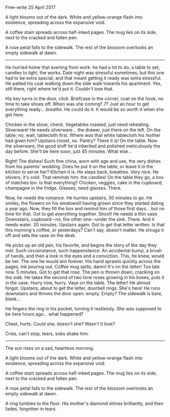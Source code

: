Free-write 25 April 2017

A light blooms out of the dark. White and yellow-orange flash into existence,
spreading across the expansive void.

A coffee stain spreads across half-inked pages. The mug lies on its side, next
to the cracked and fallen pen.

A rose petal falls to the sidewalk. The rest of the blossom overlooks an empty
sidewalk at dawn.

---

He hurried home that evening from work: he had a lot to do, a table to set,
candles to light, the works. Date night was stressful sometimes, but this one
had to be extra special, and that meant getting it ready was extra stressful. He
patted his coat walking down the side walk towards his apartment. Yes, still
there, right where he'd put it. Couldn't lose that.

His key turns in the door, *click*. Briefcase in the corner, coat on the hook,
no time to take shoes off. When was she coming? *7?* Just an hour to get
everything ready... *breathe*. He could do it. It would be so worth it when she
got here.

Chicken in the stove, check. Vegetables roasted, just need reheating.
Silverware! He needs silverware... the drawer, just there on the left. On the
table; no, wait, tablecloth first. Where *was* that white tablecloth his mother
had given him? Upstairs closet, no. Pantry? There it is! On the table. Now the
silverware, the good stuff he'd inherited and polished meticulously the day
before. She'll be here soon, just 45 minutes. What else...

Right! The dishes! Such fine china, worn with age and use, the very dishes from
his parents' wedding. Does he put it on the table, or leave it in the kitchen to
serve her? Kitchen it is. He steps back, breathes. Very nice. He shivers; it's
cold. That reminds him: the candles! On the table they go, a box of matches too.
Is that everything? Chicken, veggies, cake in the cupboard, champagne in the
fridge. Glasses, need glasses. There.

Now, he needs the romance. He hurries upstairs, 30 minutes to go. He smiles, the
flowers on his windowsill having grown since they started dating a year ago.
Now, they fill the box and remind him of those first days... but no time for
that. Got to get everything together. Shoot! He needs a thin vase. Downstairs,
cupboard--no, the other one--under the sink. There. And it needs water. 20
minutes. Upstairs again. Got to get that letter written. Is that this morning's
coffee, or yesterdays? Can't say, doesn't matter. He shrugs it off and sets the
vase on the desk.

He picks up an old pen, his favorite, and begins the story of the day they met.
Such circumstance, such happenstance. An accidental bump, a brush of hands, and
then a look in the eyes and a conviction. This, he knew, would be her. The one
he would win forever. His hand sprawls quickly across the pages, ink pouring
out. Coffee mug spills, damn! It's on the letter! Too late now. 5 minutes. Got
to get that rose. The pen is thrown down, cracking on the side. He takes the
second of two lone roses growing in his boxes, puts it in the vase. Hurry now,
hurry. Vase on the table. The letter! He almost forgot. Upstairs, about to get
the letter, doorbell rings. She's here! He runs downstairs and throws the door
open: empty. Empty? The sidewalk is bare, blank...

He fingers the ring in his pocket, turning it restlessly. She was supposed to be
here hours ago... what happened?

Chest, hurts. Could she, doesn't she? Wasn't it love?

Cries, can't stop, tears, sobs shake him.

---

The sun rises on a sad, heartless morning.

A light blooms out of the dark. White and yellow-orange flash into existence,
spreading across the expansive void.

A coffee stain spreads across half-inked pages. The mug lies on its side, next
to the cracked and fallen pen.

A rose petal falls to the sidewalk. The rest of the blossom overlooks an empty
sidewalk at dawn.

A ring tumbles to the floor. His mother's diamond shines brilliantly, and then
fades, forgotten in tears.
